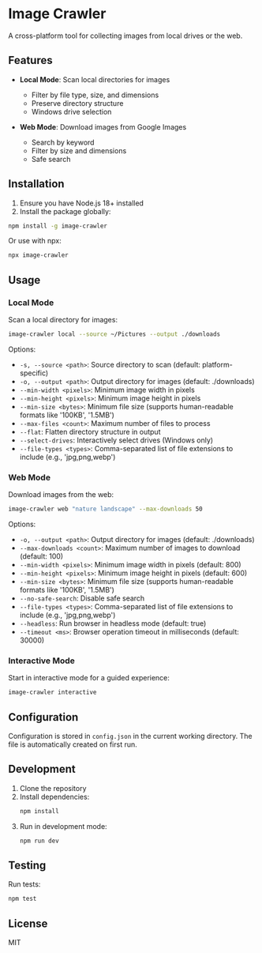# Image Crawler

A cross-platform tool for collecting images from local drives or the web.

## Features

- **Local Mode**: Scan local directories for images
  - Filter by file type, size, and dimensions
  - Preserve directory structure
  - Windows drive selection

- **Web Mode**: Download images from Google Images
  - Search by keyword
  - Filter by size and dimensions
  - Safe search

## Installation

1. Ensure you have Node.js 18+ installed
2. Install the package globally:

```bash
npm install -g image-crawler
```

Or use with npx:

```bash
npx image-crawler
```

## Usage

### Local Mode

Scan a local directory for images:

```bash
image-crawler local --source ~/Pictures --output ./downloads
```

Options:
- `-s, --source <path>`: Source directory to scan (default: platform-specific)
- `-o, --output <path>`: Output directory for images (default: ./downloads)
- `--min-width <pixels>`: Minimum image width in pixels
- `--min-height <pixels>`: Minimum image height in pixels
- `--min-size <bytes>`: Minimum file size (supports human-readable formats like '100KB', '1.5MB')
- `--max-files <count>`: Maximum number of files to process
- `--flat`: Flatten directory structure in output
- `--select-drives`: Interactively select drives (Windows only)
- `--file-types <types>`: Comma-separated list of file extensions to include (e.g., 'jpg,png,webp')

### Web Mode

Download images from the web:

```bash
image-crawler web "nature landscape" --max-downloads 50
```

Options:
- `-o, --output <path>`: Output directory for images (default: ./downloads)
- `--max-downloads <count>`: Maximum number of images to download (default: 100)
- `--min-width <pixels>`: Minimum image width in pixels (default: 800)
- `--min-height <pixels>`: Minimum image height in pixels (default: 600)
- `--min-size <bytes>`: Minimum file size (supports human-readable formats like '100KB', '1.5MB')
- `--no-safe-search`: Disable safe search
- `--file-types <types>`: Comma-separated list of file extensions to include (e.g., 'jpg,png,webp')
- `--headless`: Run browser in headless mode (default: true)
- `--timeout <ms>`: Browser operation timeout in milliseconds (default: 30000)

### Interactive Mode

Start in interactive mode for a guided experience:

```bash
image-crawler interactive
```

## Configuration

Configuration is stored in `config.json` in the current working directory. The file is automatically created on first run.

## Development

1. Clone the repository
2. Install dependencies:
   ```bash
   npm install
   ```
3. Run in development mode:
   ```bash
   npm run dev
   ```

## Testing

Run tests:

```bash
npm test
```

## License

MIT
